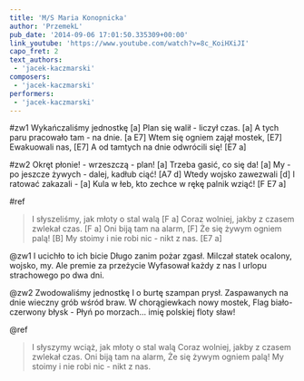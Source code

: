 ```yaml
---
title: 'M/S Maria Konopnicka'
author: 'PrzemekL'
pub_date: '2014-09-06 17:01:50.335309+00:00'
link_youtube: 'https://www.youtube.com/watch?v=8c_KoiHXiJI'
capo_fret: 2
text_authors:
 - 'jacek-kaczmarski'
composers:
 - 'jacek-kaczmarski'
performers:
 - 'jacek-kaczmarski'
---
```


#zw1
Wykańczaliśmy jednostkę [a]
Plan się walił - liczył czas. [a]
A tych paru pracowało tam - na dnie. [a E7]
Wtem się ogniem zajął mostek, [E7]
Ewakuowali nas, [E7]
A od tamtych na dnie odwrócili się! [E7 a]

#zw2
Okręt płonie! - wrzeszczą - plan! [a]
Trzeba gasić, co się da! [a]
My - po jeszcze żywych - dalej, kadłub ciąć! [A7 d]
Wtedy wojsko zawezwali [d]
I ratować zakazali - [a]
Kula w łeb, kto zechce w rękę palnik wziąć! [F E7 a]

#ref
>I słyszeliśmy, jak młoty o stal walą [F a]
>Coraz wolniej, jakby z czasem zwlekał czas. [F a]
>Oni biją tam na alarm, [F]
>Że się żywym ogniem palą! [B]
>My stoimy i nie robi nic - nikt z nas. [E7 a]

@zw1
I ucichło to ich bicie
Długo zanim pożar zgasł.
Milczał statek ocalony, wojsko, my.
Ale premie za przeżycie
Wyfasował każdy z nas
I urlopu strachowego po dwa dni.

@zw2
Zwodowaliśmy jednostkę
I o burtę szampan prysł.
Zaspawanych na dnie wieczny grób wśród braw.
W chorągiewkach nowy mostek,
Flag biało-czerwony błysk -
Płyń po morzach... imię polskiej floty sław!

@ref
>I słyszymy wciąż, jak młoty o stal walą
>Coraz wolniej, jakby z czasem zwlekał czas.
>Oni biją tam na alarm,
>Że się żywym ogniem palą!
>My stoimy i nie robi nic - nikt z nas.
